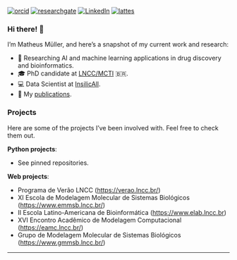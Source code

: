 [![orcid](https://img.shields.io/badge/ORCID--_?style=social&logo=orcid)](https://orcid.org/0000-0002-0659-6365) [![researchgate](https://img.shields.io/badge/Research_Gate-00CCBB.svg?&style=flat&logo=ResearchGate&logoColor=white)](https://www.researchgate.net/profile/Matheus_Mueller2) [![LinkedIn](https://img.shields.io/badge/LinkedIn-0077B5?style=flat&logo=linkedin&logoColor=white)](https://www.linkedin.com/in/mullerpds) [![lattes](https://img.shields.io/badge/Lattes-CNPq-blue?style=flat)](http://lattes.cnpq.br/0364392354139129)
### Hi there! 👋

I’m Matheus Müller, and here’s a snapshot of my current work and research:

- 🧪 Researching AI and machine learning applications in drug discovery and bioinformatics.
- 🎓 PhD candidate at [LNCC/MCTI](http://gmmsb.lncc.br/) 🇧🇷.
- 💻 Data Scientist at [InsilicAll](https://insilicall.com).
- 📰 My [publications](https://scholar.google.com/citations?&user=b-YoHK8AAAAJ&sortby=pubdate).

### Projects
Here are some of the projects I’ve been involved with. Feel free to check them out.

**Python projects**:
- See pinned repositories.

**Web projects**:
 - Programa de Verão LNCC (https://verao.lncc.br/)
 - XI Escola de Modelagem Molecular de Sistemas Biológicos (https://www.emmsb.lncc.br/)
 - II Escola Latino-Americana de Bioinformática (https://www.elab.lncc.br)
 - XVI Encontro Acadêmico de Modelagem Computacional (https://eamc.lncc.br/)
 - Grupo de Modelagem Molecular de Sistemas Biológicos (https://www.gmmsb.lncc.br/)

---
<!--
**mpds/mpds** is a ✨ _special_ ✨ repository because its `README.md` (this file) appears on your GitHub profile.

Here are some ideas to get you started:

- 🔭 I’m currently working on ...
- 🌱 I’m currently learning ...
- 👯 I’m looking to collaborate on ...
- 🤔 I’m looking for help with ...
- 💬 Ask me about ...
- 📫 How to reach me: ...
- 😄 Pronouns: ...
- ⚡ Fun fact: ...
-->
